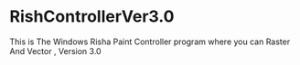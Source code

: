 RishControllerVer3.0
====================

This is The Windows Risha Paint Controller program where you can Raster And Vector , Version 3.0
